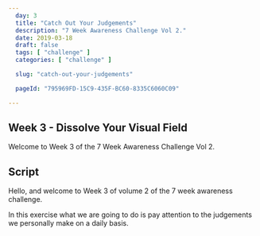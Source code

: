 ```yaml
---
  day: 3
  title: "Catch Out Your Judgements"
  description: "7 Week Awareness Challenge Vol 2."
  date: 2019-03-18
  draft: false
  tags: [ "challenge" ]
  categories: [ "challenge" ]

  slug: "catch-out-your-judgements"

  pageId: "795969FD-15C9-435F-BC60-8335C6060C09"

---
```


## Week 3 - Dissolve Your Visual Field

Welcome to Week 3 of the 7 Week Awareness Challenge Vol 2.


## Script

Hello, and welcome to Week 3 of volume 2 of the 7 week awareness challenge.

In this exercise what we are going to do is pay attention to the judgements we personally make on a daily basis.

